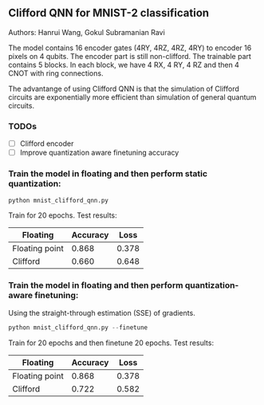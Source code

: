 ## Clifford QNN for MNIST-2 classification

Authors: Hanrui Wang, Gokul Subramanian Ravi

The model contains 16 encoder gates (4RY, 4RZ, 4RZ, 4RY) to encoder 16 pixels on 4 qubits. The encoder part is still non-clifford. The trainable part contains
5 blocks. In each block, we have 4 RX, 4 RY, 4 RZ and then 4 CNOT with ring connections.

The advantange of using Clifford QNN is that the simulation of Clifford circuits are exponentially more efficient than simulation of general quantum circuits.

### TODOs
- [ ] Clifford encoder
- [ ] Improve quantization aware finetuning accuracy

### Train the model in floating and then perform static quantization:

```python
python mnist_clifford_qnn.py
```

Train for 20 epochs. Test results:

|  Floating     | Accuracy  | Loss |
| ----------- | ----------- | --------- |
| Floating point      |  0.868      | 0.378 |
| Clifford | 0.660 | 0.648 |


### Train the model in floating and then perform quantization-aware finetuning:
Using the straight-through estimation (SSE) of gradients.


```python
python mnist_clifford_qnn.py --finetune
```
Train for 20 epochs and then finetune 20 epochs. Test results:

|  Floating     | Accuracy  | Loss |
| ----------- | ----------- | --------- |
| Floating point    |  0.868      | 0.378 |
| Clifford | 0.722 | 0.582 |
